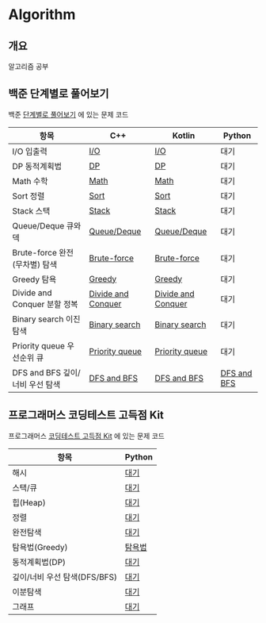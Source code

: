 # Algorithm

## 개요

알고리즘 공부

## 백준 단계별로 풀어보기

백준 [단계별로 풀어보기](https://www.acmicpc.net/step) 에 있는 문제 코드

| 항목                       | C++                                           | Kotlin                                           | Python                             |
|--------------------------|-----------------------------------------------|--------------------------------------------------|------------------------------------|
| I/O 입출력                  | [I/O](cpp/step/io)                            | [I/O](kotlin/step/io)                            | 대기                                 |
| DP 동적계획법                 | [DP](cpp/step/dp)                             | [DP](kotlin/step/dp)                             | 대기                                 |
| Math 수학                  | [Math](cpp/step/math)                         | [Math](kotlin/step/math)                         | 대기                                 |
| Sort 정렬                  | [Sort](cpp/step/sort)                         | [Sort](kotlin/step/sort)                         | 대기                                 |
| Stack 스택                 | [Stack](cpp/step/stack)                       | [Stack](kotlin/step/stack)                       | 대기                                 |
| Queue/Deque 큐와 덱         | [Queue/Deque](cpp/step/que)                   | [Queue/Deque](kotlin/step/que)                   | 대기                                 |
| Brute-force 완전(무차별) 탐색   | [Brute-force](cpp/step/brute-force)           | [Brute-force](kotlin/step/brute-force)           | 대기                                 |
| Greedy 탐욕                | [Greedy](cpp/step/greedy)                     | [Greedy](kotlin/step/greedy)                     | 대기                                 |
| Divide and Conquer 분할 정복 | [Divide and Conquer](cpp/step/divide&conquer) | [Divide and Conquer](kotlin/step/divide&conquer) | 대기                                 |
| Binary search 이진 탐색      | [Binary search](cpp/step/binary-search)       | [Binary search](kotlin/step/binary-search)       | 대기                                 |
| Priority queue 우선순위 큐    | [Priority queue](cpp/step/priority-queue)     | [Priority queue](kotlin/step/priority-queue)     | 대기                                 |
| DFS and BFS 깊이/너비 우선 탐색  | [DFS and BFS](cpp/step/dfs&bfs)               | [DFS and BFS](kotlin/step/dfs&bfs)               | [DFS and BFS](python/step/dfs&bfs) |

## 프로그래머스 코딩테스트 고득점 Kit

프로그래머스 [코딩테스트 고득점 Kit](https://programmers.co.kr/learn/challenges) 에 있는 문제 코드

| 항목                   | Python                         |
|----------------------|--------------------------------|
| 해시                   | [대기]()                         |
| 스택/큐                 | [대기]()                         |
| 힙(Heap)              | [대기]()                         |
| 정렬                   | [대기]()                         |
| 완전탐색                 | [대기]()                         |
| 탐욕법(Greedy)          | [탐욕법](python/kit/greedy) |
| 동적계획법(DP)            | [대기]()                         |
| 깊이/너비 우선 탐색(DFS/BFS) | [대기]()                         |
| 이분탐색                 | [대기]()                         |
| 그래프                  | [대기]()                         |